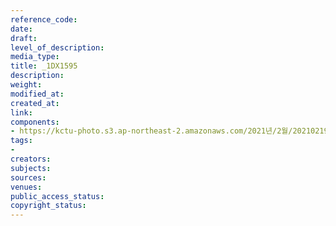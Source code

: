 ```yaml
---
reference_code: 
date: 
draft: 
level_of_description: 
media_type: 
title: _1DX1595
description: 
weight: 
modified_at: 
created_at: 
link: 
components:
- https://kctu-photo.s3.ap-northeast-2.amazonaws.com/2021년/2월/20210219_백기완+선생+발인.영결식.하관/송승현/_1DX1595.jpg
tags:
- 
creators: 
subjects: 
sources: 
venues: 
public_access_status: 
copyright_status: 
---
```

